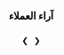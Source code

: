 <div style="padding: 20px; text-align: center; position: relative;">
  <h2 style="margin-bottom: 20px; font-size: 18px; color: black;">آراء العملاء
  </h2>
  <div id="testimonial-container" style="position: relative; display: flex; align-items: center; justify-content: center; width: 100%;">
    <!-- سهم أيسر (يشير إلى اليسار) -->
    <div class="arrow left-arrow" onclick="showPreviousTestimonial()">&#10094;
    </div>
    <div class="testimonial">
      <div style="font-size: 16px; color: black;">★★★★★
      </div>
      <div style="font-size: 14px; color: black;">الخامة ممتازة والتصميم رائع. سأشتري مرة أخرى بالتأكيد.
      </div>
      <div style="font-weight: bold; margin-top: 5px; font-size: 14px; color: black;">محمد
      </div>
    </div>
    <div class="testimonial">
      <div style="font-size: 16px; color: black;">★★★★☆
      </div>
      <div style="font-size: 14px; color: black;">جودة الملابس رائعة، والخدمة سريعة. تجربة تسوق ممتعة.
      </div>
      <div style="font-weight: bold; margin-top: 5px; font-size: 14px; color: black;">عبدالله
      </div>
    </div>
    <div class="testimonial">
      <div style="font-size: 16px; color: black;">★★★★☆
      </div>
      <div style="font-size: 14px; color: black;">التصاميم أنيقة والخامات مريحة. أنصح الجميع بالتسوق هنا.
      </div>
      <div style="font-weight: bold; margin-top: 5px; font-size: 14px; color: black;">خالد
      </div>
    </div>
    <div class="testimonial">
      <div style="font-size: 16px; color: black;">★★★★☆
      </div>
      <div style="font-size: 14px; color: black;">التسليم كان سريعًا والملابس كانت أفضل مما توقعت. بالتأكيد سأعود للشراء.
      </div>
      <div style="font-weight: bold; margin-top: 5px; font-size: 14px; color: black;">سالم
      </div>
    </div>
    <div class="testimonial">
      <div style="font-size: 16px; color: black;">★★★★★
      </div>
      <div style="font-size: 14px; color: black;">خدمة ممتازة وجودة ملابس لا مثيل لها. تجربة تسوق رائعة.
      </div>
      <div style="font-weight: bold; margin-top: 5px; font-size: 14px; color: black;">حسن
      </div>
    </div>
    <div class="testimonial">
      <div style="font-size: 16px; color: black;">★★★★☆
      </div>
      <div style="font-size: 14px; color: black;">أفضل متجر لشراء الملابس. الخامات والتصاميم رائعة.
      </div>
      <div style="font-weight: bold; margin-top: 5px; font-size: 14px; color: black;">أيمن
      </div>
    </div>
    <div class="testimonial">
      <div style="font-size: 16px; color: black;">★★★★☆
      </div>
      <div style="font-size: 14px; color: black;">الملابس مريحة والتصاميم جميلة. خدمة العملاء رائعة.
      </div>
      <div style="font-weight: bold; margin-top: 5px; font-size: 14px; color: black;">محمد
      </div>
    </div>
    <div class="testimonial">
      <div style="font-size: 16px; color: black;">★★★★☆
      </div>
      <div style="font-size: 14px; color: black;">الملابس كانت كما توقعت، والخدمة كانت ممتازة. شكرًا لكم.
      </div>
      <div style="font-weight: bold; margin-top: 5px; font-size: 14px; color: black;">عبود
      </div>
    </div>
    <div class="testimonial">
      <!-- 4.5 نجمة على شكل نص -->
      <div style="font-size: 16px; color: black;">★★★★✩
      </div>
      <div style="font-size: 14px; color: black;">الخدمة سريعة وجودة الملابس رائعة. أنصح الجميع بالشراء من هنا.
      </div>
      <div style="font-weight: bold; margin-top: 5px; font-size: 14px; color: black;">صادق
      </div>
    </div>
    <div class="testimonial">
      <div style="font-size: 16px; color: black;">★★★★☆
      </div>
      <div style="font-size: 14px; color: black;">أفضل خدمة وأفضل جودة ملابس. تجربة تسوق مميزة.
      </div>
      <div style="font-weight: bold; margin-top: 5px; font-size: 14px; color: black;">عمر
      </div>
    </div>
    <div class="testimonial">
      <div style="font-size: 16px; color: black;">★★★★☆
      </div>
      <div style="font-size: 14px; color: black;">خدمة ممتازة وسرعة في التوصيل. بالتأكيد سأشتري مرة أخرى.
      </div>
      <div style="font-weight: bold; margin-top: 5px; font-size: 14px; color: black;">عثمان
      </div>
    </div>
    <div class="testimonial">
      <!-- 4.5 نجمة على شكل نص -->
      <div style="font-size: 16px; color: black;">★★★★✩
      </div>
      <div style="font-size: 14px; color: black;">أفضل متجر لشراء الملابس. الخامات والتصاميم ممتازة والخدمة سريعة.
      </div>
      <div style="font-weight: bold; margin-top: 5px; font-size: 14px; color: black;">طارق
      </div>
    </div>
    <!-- سهم أيمن (يشير إلى اليمين) -->
    <div class="arrow right-arrow" onclick="showNextTestimonial()">&#10095;
    </div>
  </div>
</div>
<style>
  .testimonial {
    display: none;
    text-align: center;
    margin: 10px;
    padding: 10px;
    border: 1px solid black;
    border-radius: 8px;
    width: 90%;
    max-width: 270px;
    /* تصغير الصندوق ليتناسب مع حجم الشاشة */
  }
  .testimonial.active {
    display: block;
  }
  .arrow {
    cursor: pointer;
    font-size: 14px;
    /* تصغير حجم السهم */
    color: black;
    padding: 5px;
    border-radius: 50%;
    background-color: rgba(255, 255, 255, 0.7);
  }
</style>
<script>
  var testimonials = document.querySelectorAll('.testimonial');
  var currentIndex = 0;
  var autoSwitchInterval;
  function showNextTestimonial() {
    testimonials[currentIndex].classList.remove('active');
    currentIndex = (currentIndex + 1) % testimonials.length;
    testimonials[currentIndex].classList.add('active');
    resetAutoSwitch();
  }
  function showPreviousTestimonial() {
    testimonials[currentIndex].classList.remove('active');
    currentIndex = (currentIndex - 1 + testimonials.length) % testimonials.length;
    testimonials[currentIndex].classList.add('active');
    resetAutoSwitch();
  }
  function startAutoSwitch() {
    autoSwitchInterval = setInterval(showNextTestimonial, 20000);
  }
  function stopAutoSwitch() {
    clearInterval(autoSwitchInterval);
  }
  function resetAutoSwitch() {
    stopAutoSwitch();
    startAutoSwitch();
  }
  testimonials[currentIndex].classList.add('active');
  startAutoSwitch();
</script>
<script src="//code.tidio.co/7aavrpnqr51djphm9u5ihh1j5ekynv6h.js" async>
</script>
<!DOCTYPE html>
 
